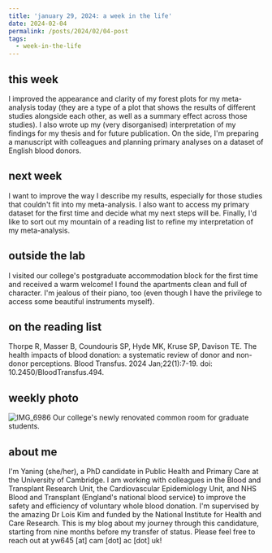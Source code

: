 ```yaml
---
title: 'january 29, 2024: a week in the life'
date: 2024-02-04
permalink: /posts/2024/02/04-post
tags:
  - week-in-the-life
---
```


this week
------
I improved the appearance and clarity of my forest plots for my meta-analysis today (they are a type of a plot that shows the results of different studies alongside each other, as well as a summary effect across those studies). I also wrote up my (very disorganised) interpretation of my findings for my thesis and for future publication. On the side, I'm preparing a manuscript with colleagues and planning primary analyses on a dataset of English blood donors.

next week
------
I want to improve the way I describe my results, especially for those studies that couldn't fit into my meta-analysis. I also want to access my primary dataset for the first time and decide what my next steps will be. Finally, I'd like to sort out my mountain of a reading list to refine my interpretation of my meta-analysis.

outside the lab
------
I visited our college's postgraduate accommodation block for the first time and received a warm welcome! I found the apartments clean and full of character. I'm jealous of their piano, too (even though I have the privilege to access some beautiful instruments myself). 

on the reading list
------
Thorpe R, Masser B, Coundouris SP, Hyde MK, Kruse SP, Davison TE. The health impacts of blood donation: a systematic review of donor and non-donor perceptions. Blood Transfus. 2024 Jan;22(1):7-19. doi: 10.2450/BloodTransfus.494. 

weekly photo
------
![IMG_6986](https://github.com/yaning-wu/yaning-wu.github.io/assets/145920710/46619ef0-703e-42d0-9f6c-22faf48ab983)
Our college's newly renovated common room for graduate students.

about me
------
I'm Yaning (she/her), a PhD candidate in Public Health and Primary Care at the University of Cambridge. I am working with colleagues in the Blood and Transplant Research Unit, the Cardiovascular Epidemiology Unit, and NHS Blood and Transplant (England's national blood service) to improve the safety and efficiency of voluntary whole blood donation. I'm supervised by the amazing Dr Lois Kim and funded by the National Institute for Health and Care Research. This is my blog about my journey through this candidature, starting from nine months before my transfer of status. Please feel free to reach out at yw645 [at] cam [dot] ac [dot] uk!
